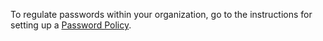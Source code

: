 
<!--
title: "Password Policy"
description: "Link to Password Policy"
tags: "Admin organization settings password policy"
-->


To regulate passwords within your organization, go to the instructions for setting up a [Password Policy](admin-systemsettings.html#pwd).